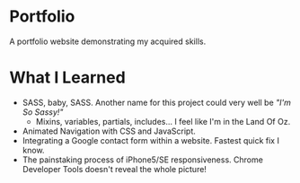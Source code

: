 # Portfolio

A portfolio website demonstrating my acquired skills.  

# What I Learned

* SASS, baby, SASS. Another name for this project could very well be *"I'm So Sassy!"* 
  * Mixins, variables, partials, includes... I feel like I'm in the Land Of Oz.
* Animated Navigation with CSS and JavaScript.
* Integrating a Google contact form within a website. Fastest quick fix I know.
* The painstaking process of iPhone5/SE responsiveness. Chrome Developer Tools doesn't reveal the whole picture!
